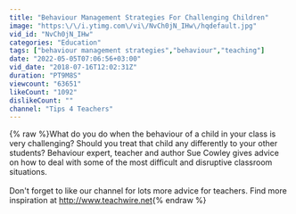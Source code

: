 ```yaml
---
title: "Behaviour Management Strategies For Challenging Children"
image: "https:\/\/i.ytimg.com\/vi\/NvCh0jN_IHw\/hqdefault.jpg"
vid_id: "NvCh0jN_IHw"
categories: "Education"
tags: ["behaviour management strategies","behaviour","teaching"]
date: "2022-05-05T07:06:56+03:00"
vid_date: "2018-07-16T12:02:31Z"
duration: "PT9M8S"
viewcount: "63651"
likeCount: "1092"
dislikeCount: ""
channel: "Tips 4 Teachers"
---
```

{% raw %}What do you do when the behaviour of a child in your class is very challenging? Should you treat that child any differently to your other students? Behaviour expert, teacher and author Sue Cowley gives advice on how to deal with some of the most difficult and disruptive classroom situations.<br /><br />Don't forget to like our channel for lots more advice for teachers. Find more inspiration at <a rel="nofollow" target="blank" href="http://www.teachwire.net">http://www.teachwire.net</a>{% endraw %}
